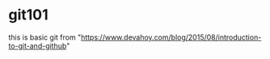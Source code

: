 # git101
this is basic git from "https://www.devahoy.com/blog/2015/08/introduction-to-git-and-github"
